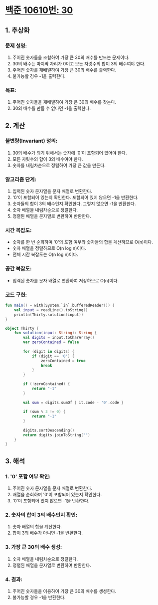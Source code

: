 # [백준 10610번: 30](https://www.acmicpc.net/problem/10610)

## 1. 추상화
### 문제 설명:
1. 주어진 숫자들을 조합하여 가장 큰 30의 배수를 만드는 문제이다.
2. 30의 배수는 마지막 자리가 0이고 모든 자릿수의 합이 3의 배수여야 한다.
3. 주어진 숫자를 재배열하여 가장 큰 30의 배수를 출력한다.
4. 불가능할 경우 -1을 출력한다.

### 목표:
1. 주어진 숫자들을 재배열하여 가장 큰 30의 배수를 찾는다.
2. 30의 배수를 만들 수 없다면 -1을 출력한다.

## 2. 계산
### 불변량(Invariant) 정의:
1. 30의 배수가 되기 위해서는 숫자에 '0'이 포함되어 있어야 한다.
2. 모든 자릿수의 합이 3의 배수여야 한다.
3. 숫자를 내림차순으로 정렬하여 가장 큰 값을 만든다.

### 알고리즘 단계:
1. 입력된 숫자 문자열을 문자 배열로 변환한다.
2. '0'이 포함되어 있는지 확인한다. 포함되어 있지 않으면 -1을 반환한다.
3. 숫자들의 합이 3의 배수인지 확인한다. 그렇지 않으면 -1을 반환한다.
4. 숫자 배열을 내림차순으로 정렬한다.
5. 정렬된 배열을 문자열로 변환하여 반환한다.

### 시간 복잡도:
- 숫자를 한 번 순회하며 '0'의 포함 여부와 숫자들의 합을 계산하므로 O(n)이다.
- 숫자 배열을 정렬하므로 O(n log n)이다.
- 전체 시간 복잡도는 O(n log n)이다.

### 공간 복잡도:
- 입력된 숫자를 문자 배열로 변환하여 저장하므로 O(n)이다.

### 코드 구현:
```kotlin
fun main() = with(System.`in`.bufferedReader()) {
    val input = readLine().toString()
    println(Thirty.solution(input))
}

object Thirty {
    fun solution(input: String): String {
        val digits = input.toCharArray()
        var zeroContained = false
        
        for (digit in digits) {
            if (digit == '0') {
                zeroContained = true
                break
            }
        }
        
        if (!zeroContained) {
            return "-1"
        }
        
        val sum = digits.sumOf { it.code - '0'.code }
        
        if (sum % 3 != 0) {
            return "-1"
        }
        
        digits.sortDescending()
        return digits.joinToString("")
    }
}
```

## 3. 해석

### 1. **'0' 포함 여부 확인**:

1. 주어진 숫자 문자열을 문자 배열로 변환한다.
2. 배열을 순회하며 '0'이 포함되어 있는지 확인한다.
3. '0'이 포함되어 있지 않으면 -1을 반환한다.

### 2. **숫자의 합이 3의 배수인지 확인**:

1. 숫자 배열의 합을 계산한다.
2. 합이 3의 배수가 아니면 -1을 반환한다.

### 3. **가장 큰 30의 배수 생성**:

1. 숫자 배열을 내림차순으로 정렬한다.
2. 정렬된 배열을 문자열로 변환하여 반환한다.

### 4. **결과**:

1. 주어진 숫자들을 이용하여 가장 큰 30의 배수를 생성한다.
2. 불가능할 경우 -1을 반환한다.